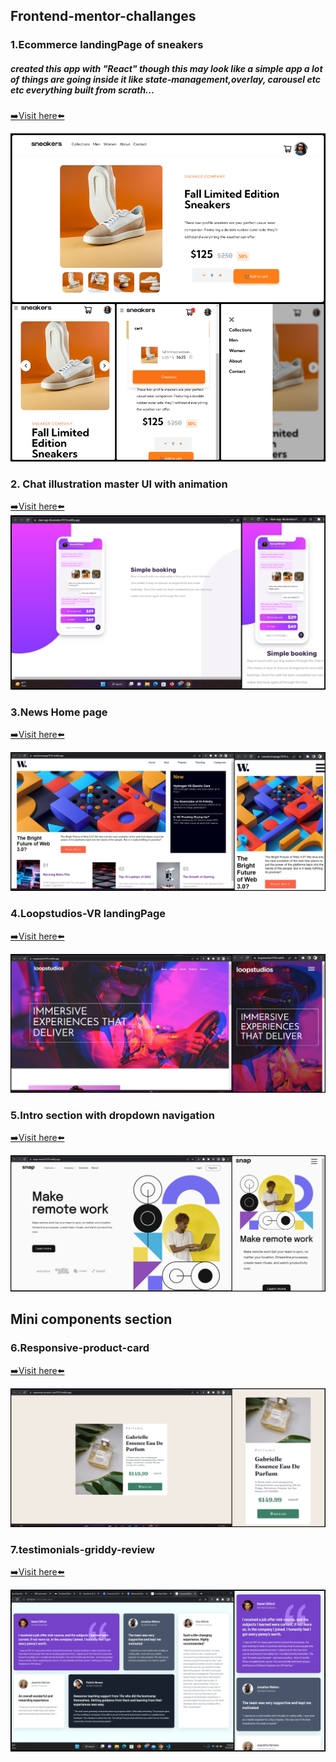 ## Frontend-mentor-challanges

### 1.Ecommerce landingPage of sneakers

##### created this app with "React" though this may look like a simple app a lot of things are going inside it like state-management,overlay, carousel etc etc everything built from scrath...

<a href="https://ecommerce-sneakers-home7070.netlify.app/" height="60%" target="_blank" rel="noopener noreferrer">➡️Visit here⬅️ </a>

<img src="./completed-imgs/ecommerce-landing-page.jpg"  />

### 2. Chat illustration master UI with animation

<a href="https://chat-app-illustration7070.netlify.app/" height="60%" target="_blank" rel="noopener noreferrer">➡️Visit here⬅️ </a>
<img src="./completed-imgs/chat-illustration.jpg"  />

### 3.News Home page

<a href="https://newshomepage7070.netlify.app/" target="_blank" rel="noopener noreferrer">➡️Visit here⬅️ </a>

<img src="./completed-imgs/news-web3.0.jpg"  />

### 4.Loopstudios-VR landingPage

<a href="https://loopstudios7070.netlify.app/" target="_blank" rel="noopener noreferrer">➡️Visit here⬅️ </a>

<img src="./completed-imgs/loop-studios.jpg"  />

### 5.Intro section with dropdown navigation

<a href="https://snap-remote7070.netlify.app/" target="_blank" rel="noopener noreferrer">➡️Visit here⬅️ </a>

<img src="./completed-imgs/intro-section-with-drop-down.jpg"  />

## Mini components section

### 6.Responsive-product-card

<a href="https://responsive-product-card7070.netlify.app/" target="_blank" rel="noopener noreferrer">➡️Visit here⬅️ </a>

<img src="./completed-imgs/reponsive-image-card.jpg"  />

### 7.testimonials-griddy-review

<a href="https://griddy-review7070.netlify.app/" target="_blank" rel="noopener noreferrer">➡️Visit here⬅️ </a>

<img src="./completed-imgs/griddy-review.jpg"  />
